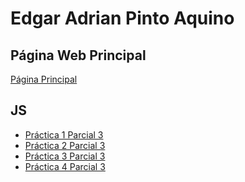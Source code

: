 # Edgar Adrian Pinto Aquino
## Página Web Principal
[Página Principal](https://edgarpinto38.github.io/Practicas_Parcial3_DesarrolloWeb/)

## JS
- [Práctica 1 Parcial 3](https://github.com/EdgarPinto38/Practicas_Parcial3_DesarrolloWeb/blob/main/JS/Practica1-Parcial3.js)
- [Práctica 2 Parcial 3](https://github.com/EdgarPinto38/Practicas_Parcial3_DesarrolloWeb/blob/main/JS/Practica2-Parcial3.js)
- [Práctica 3 Parcial 3]()
- [Práctica 4 Parcial 3]()

